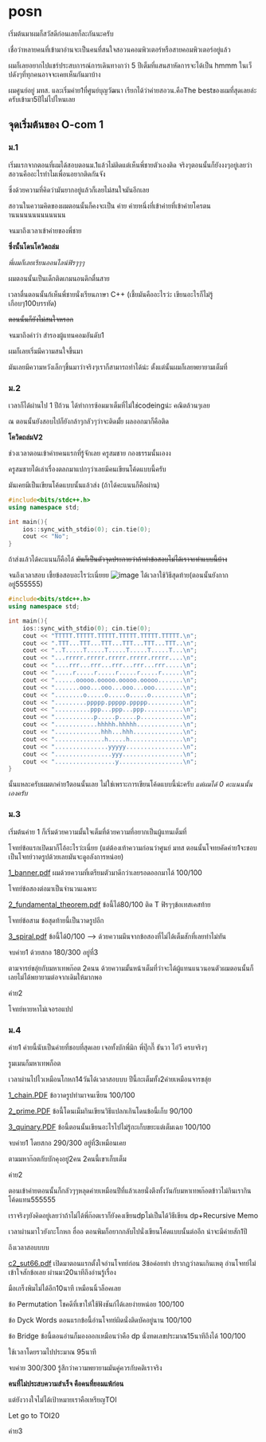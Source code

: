 # posn

เริ่มต้นมาผมก็สวัสดีก่อนเลยก็ละกันนะครับ

เชื่อว่าหลายคนที่เข้ามาอ่านจะเป็นคนที่สนใจสอวนคอมพิวเตอร์หรือสายคอมพิวเตอร์อยู่แล้ว

ผมก็เลยอยากไปแชร์ประสบการณ์การเดินทางกว่า 5 ปีเต็มที่แสนสาหัดการจะได้เป็น hmmm ในเว็ปดังๆที่ทุกคนอาจจะเคยเห็นกันมาบ้าง

ผมศูนย์อยู่ มทส. และเริ่มค่าย1ที่ศูนย์บุญวัฒนา เรียกได้ว่าค่ายสอวน.คือThe bestของผมที่สุดเลยล่ะครับเข้ามา5ปีไม่ไปไหนเลย

## จุดเริ่มต้นของ O-com 1

### ม.1

เริ่มแรกจากตอนที่ผมได้สอบตอนม.1แล้วไม่ติดแต่เห็นพี่ชายตัวเองติด  จริงๆตอนนั้นก็ยังงงๆอยู่เลยว่าสอวนคืออะไรทำไมเพื่อนอยากติดกันจัง

ซึ่งด้วยความที่คิดว่ามันยากอยู่แล้วก็เลยไม่สนใจมันอีกเลย

สอวนในความคิดของผมตอนนั้นก็คงจะเป็น ค่าย  ค่ายหนึ่งที่เข้าค่ายที่เข้าค่ายโครตนานนนนนนนนนนนนน

จนมาถึงเวลาเข้าค่ายของพี่ชาย

**ซึ่งนั้นโดนโควิดถล่ม**

*พี่ผมก็เลยเรียนออนไลน์ฟิรๆๆๆ*

ผมตอนนั้นเป็นเด็กติดเกมนอนดึกตื่นสาย

เวลาตื่นตอนนั้นก้เห็นพี่ชายนั่งเรียนภาษา C++ (เชี้ยมันคืออะไรว่ะ เขียนอะไรก็ไม่รู้เกือบๆ100บรรทัด)

~~ตอนนั้นก็ยังไม่สนใจหรอก~~

จนมาถึงคำว่า สำรองผู้แทนคอมอันดับ1

ผมก็เลยเริ่มมีความสนใจขึ้นมา

มันเลยมีความหวังเล็กๆขึ้นมาว่าจริงๆเราก็สามารถทำได้น่ะ ตั้งแต่นั้นผมก็เลยพยายามเต็มที่

### ม.2

เวลาก็ได้ผ่านไป 1 ปีถ้วน ได้ทำการซ้อมมาเต็มที่ไม่ใช่codeingน่ะ คณิตล้วนๆเลย

ณ ตอนนั้นยังสอบไปก็ยังกล้าๆกลัวๆว่าจะติดมั้ย ผลออกมาก็คือติด

**โควิดถล่มV2**

ช่วงเวลาตอนเข้าค่ายคนแรกที่รู้จักเลย ครูสมชาย กองธรรมนั้นเองง

ครูสมชายได้เล่าเรื่องตลกมาแปกๆว่าเลยมีคนเขียนโค้ดแบบนี้ครับ

มันเคยมีเป็นเขียนโค้ดแบบนั้นแล้วส่ง (ถ้าได้คะแนนก็คือผ่าน)

```cpp
#include<bits/stdc++.h>
using namespace std;

int main(){
	ios::sync_with_stdio(0); cin.tie(0);
	cout << "No";
}
```

ถ้าส่งแล้วได้คะแนนก็คือได้
~~มันก็เป็นตัวจุดประกายว่าถ้าทำข้อสอบไม่ได้เราจะทำแบบนี้บ้าง~~

จนถึงเวลาสอบ
เชี้ยข้อสอบอะไรว่ะเนี่ยยย
![image](https://github.com/user-attachments/assets/0c6dd436-c357-4284-90d2-84f398933115)
ได้เวลาใช้วิธีสุดท้าย(ตอนนั้นยังกากอยู่555555)
```cpp
#include<bits/stdc++.h>
using namespace std;

int main(){
	ios::sync_with_stdio(0); cin.tie(0);
	cout << "TTTTT.TTTTT.TTTTT.TTTTT.TTTTT.TTTTT.\n";
	cout << ".TTT...TTT...TTT...TTT...TTT...TTT..\n";
	cout << "..T.....T.....T.....T.....T.....T...\n";
	cout << "...rrrrr.rrrrr.rrrrr.rrrrr.rrrrr....\n";
	cout << "....rrr...rrr...rrr...rrr...rrr.....\n";
	cout << ".....r.....r.....r.....r.....r......\n";
	cout << "......ooooo.ooooo.ooooo.ooooo.......\n";
	cout << ".......ooo...ooo...ooo...ooo........\n";
	cout << "........o.....o.....o.....o.........\n";
	cout << ".........ppppp.ppppp.ppppp..........\n";
	cout << "..........ppp...ppp...ppp...........\n";
	cout << "...........p.....p.....p............\n";
	cout << "............hhhhh.hhhhh.............\n";
	cout << ".............hhh...hhh..............\n";
	cout << "..............h.....h...............\n";
	cout << "...............yyyyy................\n";
	cout << "................yyy.................\n";
	cout << ".................y..................\n";
}
```
นั้นแหละครับผมตกค่าย1ตอนนั้นเลย
ไม่ใช่เพราะการเขียนโค้ดแบบนี้น่ะครับ *แต่ผมได้ 0 คะแนนนั้นเองครับ*

### ม.3

เริ่มต้นค่าย 1 ก็เริ่มด้วยความมั้นใจเต็มที่ด้วยความที่อยากเป็นผู้แทนเต็มที่

โจทย์ข้อแรกเปิดมาก็โอ้อะไรว่ะเนี่ยย  (แต่ต้องเท้าความก่อนว่าศูนย์ มทส ตอนนั้นโจทยคัดค่าย1จะชอบเป็นโจทย์วาดรูปด้วยเลยมันจะดูอลังการหน่อย)

[1_banner.pdf](https://github.com/user-attachments/files/20265735/t65.1._1_banner.pdf)
ผมด้วยความที่เตรียมตัวมาดีกว่าเลยรอดออกมาได้ 100/100

โจทย์ข้อสองต่อมาเป็นจำนวนเฉพาะ

[2_fundamental_theorem.pdf](https://github.com/user-attachments/files/20265740/t65.1._2_fundamental_theorem.pdf)
ข้อนี้ได้80/100 ติด T ฟิรๆๆข้อเทสเคสท้าย

โจทย์ข้อสาม  ข้อสุดท้ายนี้เป็นวาดรูปอีก

[3_spiral.pdf](https://github.com/user-attachments/files/20265744/t65.1._3_spiral.pdf)
ข้อนี้ได้0/100 --> ด้วยความมึนจากข้อสองที่ไม่ได้เต็มสักที่เลยทำไม่ทัน

จบค่าย1 ด้วยสกอ 180/300 อยู่ที่3 

ตามจารย์ขลุ่ยกับมหาเทพก๊อต 2คนน
ด้วยความมั้นหน้าเต็มที่ว่าจะได้ผู้แทนแนวนอนตัวผมตอนนั้นก็เลยไม่ได้พยายามต่อจากเดิมให้มากพอ

ค่าย2

โจทย์หายหาไม่เจอรอแปป

### ม.4

ค่าย1 ค่ายนี้นับเป็นค่ายที่ชอบที่สุดเลย เจอทั้งบักพี่มิก พี่ปุ๊กกี๊ ธันวา ไอ่วี ครบจริงๆ

รูมเมนก็มหาเทพก็อต

เวลาผ่านไปไวเหมือนโกหก14วันได้เวลาสอบบบ ปีนี้กะเต็มทั้ง2ค่ายเหมือนจารขลุ่ย

[1_chain.PDF](https://github.com/user-attachments/files/20273402/t66.1._1_chain.PDF) 
ข้อวาดรูปทำมาจนเซียน 100/100

[2_prime.PDF](https://github.com/user-attachments/files/20273403/t66.1._2_prime.PDF)
ข้อนี้โดนเม็มกินเขียนวิธีแปลกเกินโดนข้อนี้เก็บ 90/100

[3_quinary.PDF](https://github.com/user-attachments/files/20273404/t66.1._3_quinary.PDF)
ข้อนี้ตอนนั้นเขียนอะไรไปไม่รู้กะเก็บขยะแต่เต็มเฉย 100/100

จบค่าย1 โดยสกอ 290/300 อยู่ที่3เหมือนเคย

ตามมหาก๊อตกับบักคุงอยู่2คน 2คนนี้เขาเก็บเต็ม

ค่าย2

ตอนเข้าค่ายตอนนั้นก็กลัวๆๆหลุดค่ายเหมือนปีที่แล้วเลยนั่งตึงทั้งวันกับมหาเทพก๊อตข้าวไม่กินเรากินโค้ดแทน555555

เราจริงๆยังคิดอยู่เลยว่าถ้าไม่ได้พี่ก๊อตเราก็ยังคงเขียนdpไม่เป็นได้วิธีเขียน dp+Recursive Memo

เวลาผ่านมาไวยังกะโกหก ฮื่ออ ตอนพิมก็อยากกลับไปนั่งเขียนโค้ดแบบนั้นต่ออีก น่าจะมีค่ายสัก1ปี

ถึงเวลาสอบบบบ

[c2_sut66.pdf](https://github.com/user-attachments/files/20273437/c2_sut66_permutation.pdf)
เปิดมาตอนแรกตั้งใจอ่านโจทย์ก่อน 3ข้อค่อยทำ ปรากฏว่าลนเกินเหตุ อ่านโจทย์ไม่เข้าใจสักข้อเลย ผ่านมา20นาทีถึงอ่านรู้เรื่อง

มือเกร็งพิมไม่ได้อีก10นาที เหมือนนิ้วล็อคเลย

ข้อ Permutation โชคดีที่เขาให้ใช้ฟังชันก์ได้เลยง่ายหน่อย 100/100

ข้อ Dyck Words ตอนแรกข้อนี้อ่านโจทย์ผิดนั่งติดบัคอยู่นาน 100/100

ข้อ Bridge ข้อนี้ตอนอ่านก็มองออกเหมือนว่าคือ dp นั่งทดเลขประมาณ15นาทีถึงได้ 100/100

ใช้เวลาโดยรวมไปประมาณ 95นาที  

จบค่าย 300/300 รู้สึกว่าความพยายามมันคู่ควรกับคติเราจริง

**คนที่ไม่ประสบความสำเร็จ คือคนที่ยอมแพ้ก่อน** 

แต่ยังวางใจไม่ได้เป้าหมายเราคือเหรียญTOI

Let go to TOI20

ค่าย3

